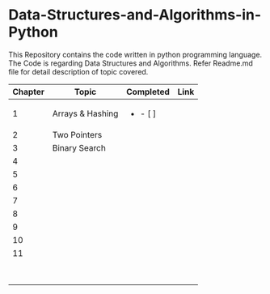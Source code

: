# Data-Structures-and-Algorithms-in-Python
This Repository contains the code written in python programming language. The Code is regarding Data Structures and Algorithms. Refer Readme.md file for detail description of topic covered.



| Chapter 	| Topic            	| Completed 	| Link 	|
|---------	|------------------	|-----------	|------	|
| 1       	| Arrays & Hashing 	|  <ul><li> - [ ]</li></ul>     |      	|
| 2       	| Two Pointers     	|           	|      	|
| 3       	| Binary Search    	|           	|      	|
| 4       	|                  	|           	|      	|
| 5       	|                  	|           	|      	|
| 6        	|                  	|           	|      	|
| 7        	|                  	|           	|      	|
| 8       	|                  	|           	|      	|
| 9        	|                  	|           	|      	|
| 10       	|                  	|           	|      	|
| 11        |                  	|           	|      	|
|         	|                  	|           	|      	|
|         	|                  	|           	|      	|
|         	|                  	|           	|      	|
|         	|                  	|           	|      	|
|         	|                  	|           	|      	|
|         	|                  	|           	|      	|
|         	|                  	|           	|      	|
|         	|                  	|           	|      	|
